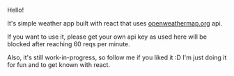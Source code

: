 Hello!

It's simple weather app built with react that uses [openweathermap.org](openweathermap.org) api.

If you want to use it, please get your own api key as used here will be blocked after reaching 60 reqs per minute.

Also, it's still work-in-progress, so follow me if you liked it :D I'm just doing it for fun and to get known with react.

